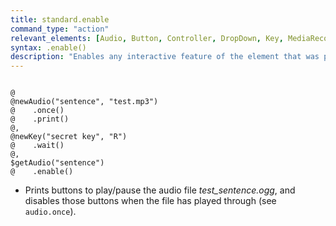 ```yaml
---
title: standard.enable
command_type: "action"
relevant_elements: [Audio, Button, Controller, DropDown, Key, MediaRecorder, Scale, Selector, TextInput, Timer, Tooltip, Video, VoiceRecorder, Youtube]
syntax: .enable()
description: "Enables any interactive feature of the element that was previously disabled."
---
```


<!--more-->

<pre><code class="language-diff-javascript diff-highlight try-true">
@
@newAudio("sentence", "test.mp3")
@    .once()
@    .print()
@,
@newKey("secret key", "R")
@    .wait()
@,
$getAudio("sentence")
@    .enable()
</code></pre>

+ Prints buttons to play/pause the audio file *test_sentence.ogg*, and disables those buttons when the file has played through (see `audio.once`).		
